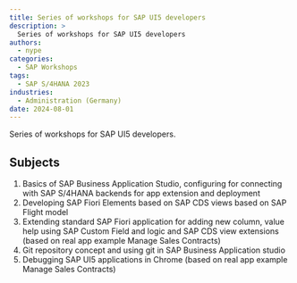 ```yaml
---
title: Series of workshops for SAP UI5 developers
description: >
  Series of workshops for SAP UI5 developers
authors:
  - nype
categories:
  - SAP Workshops
tags:
  - SAP S/4HANA 2023
industries:
  - Administration (Germany)
date: 2024-08-01
---
```


<!-- more -->

Series of workshops for SAP UI5 developers.

## Subjects

1. Basics of SAP Business Application Studio, configuring for connecting with SAP S/4HANA backends for app extension and deployment
2. Developing SAP Fiori Elements based on SAP CDS views based on SAP Flight model
3. Extending standard SAP Fiori application for adding new column, value help using SAP Custom Field and logic and SAP CDS view extensions (based on real app example Manage Sales Contracts)
4. Git repository concept and using git in SAP Business Application studio
5. Debugging SAP UI5 applications in Chrome (based on real app example Manage Sales Contracts)









